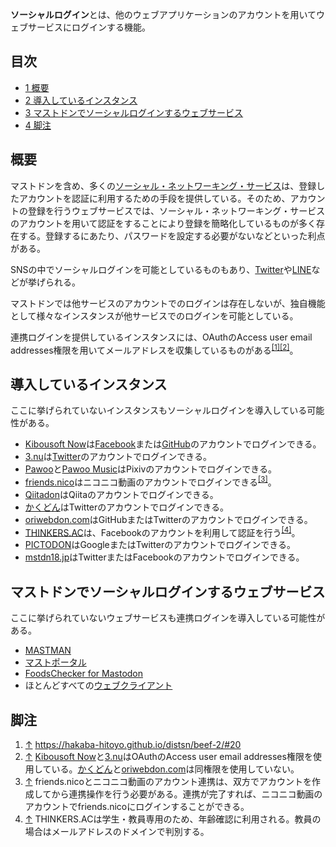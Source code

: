 <div>

**ソーシャルログイン**とは、他のウェブアプリケーションのアカウントを用いてウェブサービスにログインする機能。

<div>

<div lang="ja" dir="ltr">

## 目次

</div>

-   [1 概要](#.E6.A6.82.E8.A6.81)
-   [2 導入しているインスタンス](#.E5.B0.8E.E5.85.A5.E3.81.97.E3.81.A6.E3.81.84.E3.82.8B.E3.82.A4.E3.83.B3.E3.82.B9.E3.82.BF.E3.83.B3.E3.82.B9)
-   [3 マストドンでソーシャルログインするウェブサービス](#.E3.83.9E.E3.82.B9.E3.83.88.E3.83.89.E3.83.B3.E3.81.A7.E3.82.BD.E3.83.BC.E3.82.B7.E3.83.A3.E3.83.AB.E3.83.AD.E3.82.B0.E3.82.A4.E3.83.B3.E3.81.99.E3.82.8B.E3.82.A6.E3.82.A7.E3.83.96.E3.82.B5.E3.83.BC.E3.83.93.E3.82.B9)
-   [4 脚注](#.E8.84.9A.E6.B3.A8)

</div>

## 概要

マストドンを含め、多くの[ソーシャル・ネットワーキング・サービス](/%E3%82%BD%E3%83%BC%E3%82%B7%E3%83%A3%E3%83%AB%E3%83%BB%E3%83%8D%E3%83%83%E3%83%88%E3%83%AF%E3%83%BC%E3%82%AD%E3%83%B3%E3%82%B0%E3%83%BB%E3%82%B5%E3%83%BC%E3%83%93%E3%82%B9 "ソーシャル・ネットワーキング・サービス")は、登録したアカウントを認証に利用するための手段を提供している。そのため、アカウントの登録を行うウェブサービスでは、ソーシャル・ネットワーキング・サービスのアカウントを用いて認証をすることにより登録を簡略化しているものが多く存在する。登録するにあたり、パスワードを設定する必要がないなどといった利点がある。

SNSの中でソーシャルログインを可能としているものもあり、[Twitter](/Twitter "Twitter")や[LINE](/LINE "LINE (存在しないページ)")などが挙げられる。

マストドンでは他サービスのアカウントでのログインは存在しないが、独自機能として様々なインスタンスが他サービスでのログインを可能としている。

連携ログインを提供しているインスタンスには、OAuthのAccess user email addresses権限を用いてメールアドレスを収集しているものがある<sup>[\[1\]](#cite_note-1)[\[2\]](#cite_note-2)</sup>。

## 導入しているインスタンス

ここに挙げられていないインスタンスもソーシャルログインを導入している可能性がある。

-   [Kibousoft Now](/Kibousoft_Now "Kibousoft Now")は[Facebook](/Facebook "Facebook")または[GitHub](/Github "Github")のアカウントでログインできる。
-   [3.nu](/3.nu "3.nu")は[Twitter](/Twitter "Twitter")のアカウントでログインできる。
-   [Pawoo](/Pawoo "Pawoo")と[Pawoo Music](/Pawoo_Music "Pawoo Music")はPixivのアカウントでログインできる。
-   [friends.nico](/Friends.nico "Friends.nico")はニコニコ動画のアカウントでログインできる<sup>[\[3\]](#cite_note-3)</sup>。
-   [Qiitadon](/Qiitadon "Qiitadon")はQiitaのアカウントでログインできる。
-   [かくどん](/Kakudon.com "Kakudon.com")はTwitterのアカウントでログインできる。
-   [oriwebdon.com](/Oriwebdon.com "Oriwebdon.com")はGitHubまたはTwitterのアカウントでログインできる。
-   [THINKERS.AC](/THINKERS.AC "THINKERS.AC")は、Facebookのアカウントを利用して認証を行う<sup>[\[4\]](#cite_note-4)</sup>。
-   [PICTODON](/Pic.otos.red "Pic.otos.red")はGoogleまたはTwitterのアカウントでログインできる。
-   [mstdn18.jp](/Mstdn18.jp "Mstdn18.jp")はTwitterまたはFacebookのアカウントでログインできる。

## マストドンでソーシャルログインするウェブサービス

ここに挙げられていないウェブサービスも連携ログインを導入している可能性がある。

-   [MASTMAN](/MASTMAN "MASTMAN")
-   [マストポータル](/%E3%83%9E%E3%82%B9%E3%83%88%E3%83%9D%E3%83%BC%E3%82%BF%E3%83%AB "マストポータル")
-   [FoodsChecker for Mastodon](/FoodsChecker_for_Mastodon "FoodsChecker for Mastodon")
-   ほとんどすべての[ウェブクライアント](/%E3%82%AB%E3%83%86%E3%82%B4%E3%83%AA:%E3%82%A6%E3%82%A7%E3%83%96%E3%82%AF%E3%83%A9%E3%82%A4%E3%82%A2%E3%83%B3%E3%83%88 "カテゴリ:ウェブクライアント")

## 脚注

<div>

1.  [↑](#cite_ref-1) <a href="https://hakaba-hitoyo.github.io/distsn/beef-2/#20" rel="nofollow">https://hakaba-hitoyo.github.io/distsn/beef-2/#20</a>
2.  [↑](#cite_ref-2) [Kibousoft Now](/Kibousoft_Now "Kibousoft Now")と[3.nu](/3.nu "3.nu")はOAuthのAccess user email addresses権限を使用している。[かくどん](/Kakudon.com "Kakudon.com")と[oriwebdon.com](/Oriwebdon.com "Oriwebdon.com")は同権限を使用していない。
3.  [↑](#cite_ref-3) friends.nicoとニコニコ動画のアカウント連携は、双方でアカウントを作成してから連携操作を行う必要がある。連携が完了すれば、ニコニコ動画のアカウントでfriends.nicoにログインすることができる。
4.  [↑](#cite_ref-4) THINKERS.ACは学生・教員専用のため、年齢確認に利用される。教員の場合はメールアドレスのドメインで判別する。

</div>

</div>
